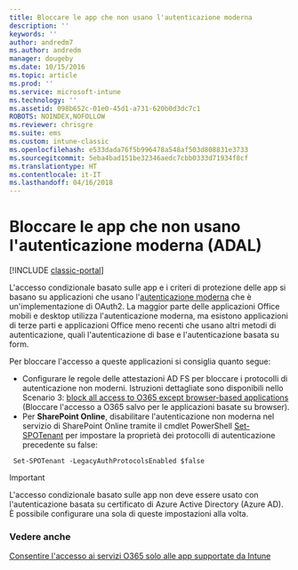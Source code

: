 ```yaml
---
title: Bloccare le app che non usano l'autenticazione moderna
description: ''
keywords: ''
author: andredm7
ms.author: andredm
manager: dougeby
ms.date: 10/15/2016
ms.topic: article
ms.prod: ''
ms.service: microsoft-intune
ms.technology: ''
ms.assetid: 098b652c-01e0-45d1-a731-620b0d3dc7c1
ROBOTS: NOINDEX,NOFOLLOW
ms.reviewer: chrisgre
ms.suite: ems
ms.custom: intune-classic
ms.openlocfilehash: e533dada76f5b996478a548af503d808831e3733
ms.sourcegitcommit: 5eba4bad151be32346aedc7cbb0333d71934f8cf
ms.translationtype: HT
ms.contentlocale: it-IT
ms.lasthandoff: 04/16/2018
---
```

# <a name="block-apps-that-do-not-use-modern-authentication-adal"></a>Bloccare le app che non usano l'autenticazione moderna (ADAL)

[!INCLUDE [classic-portal](../includes/classic-portal.md)]

L'accesso condizionale basato sulle app e i criteri di protezione delle app si basano su applicazioni che usano l'[autenticazione moderna](https://support.office.com/article/Using-Office-365-modern-authentication-with-Office-clients-776c0036-66fd-41cb-8928-5495c0f9168a) che è un'implementazione di OAuth2. La maggior parte delle applicazioni Office mobili e desktop utilizza l'autenticazione moderna, ma esistono applicazioni di terze parti e applicazioni Office meno recenti che usano altri metodi di autenticazione, quali l'autenticazione di base e l'autenticazione basata su form.

Per bloccare l'accesso a queste applicazioni si consiglia quanto segue:

* Configurare le regole delle attestazioni AD FS per bloccare i protocolli di autenticazione non moderni. Istruzioni dettagliate sono disponibili nello Scenario 3: [block all access to O365 except browser-based applications](https://technet.microsoft.com/library/dn592182.aspx) (Bloccare l'accesso a O365 salvo per le applicazioni basate su browser).
* Per **SharePoint Online**, disabilitare l'autenticazione non moderna nel servizio di SharePoint Online tramite il cmdlet PowerShell [Set-SPOTenant](https://technet.microsoft.com/library/fp161390.aspx) per impostare la proprietà dei protocolli di autenticazione precedente su false:

```
 Set-SPOTenant -LegacyAuthProtocolsEnabled $false
```


>[!IMPORTANT]
>L'accesso condizionale basato sulle app non deve essere usato con l'autenticazione basata su certificato di Azure Active Directory (Azure AD). È possibile configurare una sola di queste impostazioni alla volta.

### <a name="see-also"></a>Vedere anche
[Consentire l'accesso ai servizi O365 solo alle app supportate da Intune](allow-policy-managed-apps-access-to-o365.md)
